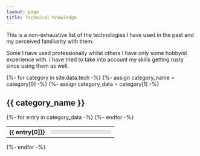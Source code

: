```yaml
---
layout: page
title: Technical Knowledge
---
```


This is a non-exhaustive list of the technologies I have used in the past
and my perceived familiarity with them.

Some I have used professionally whilst others I have only some hobbyist
experience with. I have tried to take into account my skills getting rusty
since using them as well.

{%- for category in site.data.tech -%}
  {%- assign category_name = category[0] -%}
  {%- assign category_data = category[1] -%}
  <h2>{{ category_name }}</h2>
  <table>
  {%- for entry in category_data -%}
    <tr>
      <th>{{ entry[0]}}</th>
      <td><progress max="100" value="{{ entry[1] }}"></progress></td>
    </tr>
  {%- endfor -%}
  </table>
{%- endfor -%}

